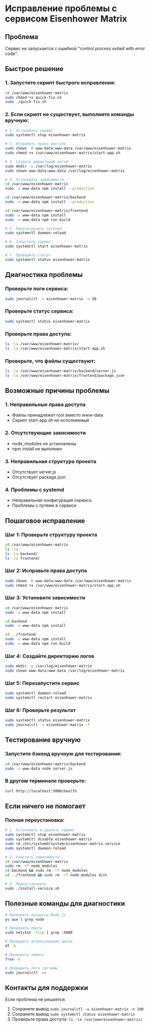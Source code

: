 # Исправление проблемы с сервисом Eisenhower Matrix

## Проблема

Сервис не запускается с ошибкой "control process exited with error code".

## Быстрое решение

### 1. Запустите скрипт быстрого исправления:

```bash
cd /var/www/eisenhower-matrix
sudo chmod +x quick-fix.sh
sudo ./quick-fix.sh
```

### 2. Если скрипт не существует, выполните команды вручную:

```bash
# 1. Остановить сервис
sudo systemctl stop eisenhower-matrix

# 2. Исправить права доступа
sudo chown -R www-data:www-data /var/www/eisenhower-matrix
sudo chmod +x /var/www/eisenhower-matrix/start-app.sh

# 3. Создать директорию логов
sudo mkdir -p /var/log/eisenhower-matrix
sudo chown www-data:www-data /var/log/eisenhower-matrix

# 4. Установить зависимости
cd /var/www/eisenhower-matrix
sudo -u www-data npm install --production

cd /var/www/eisenhower-matrix/backend
sudo -u www-data npm install --production

cd /var/www/eisenhower-matrix/frontend
sudo -u www-data npm install
sudo -u www-data npm run build

# 5. Перезагрузить systemd
sudo systemctl daemon-reload

# 6. Запустить сервис
sudo systemctl start eisenhower-matrix

# 7. Проверить статус
sudo systemctl status eisenhower-matrix
```

## Диагностика проблемы

### Проверьте логи сервиса:

```bash
sudo journalctl -u eisenhower-matrix -n 50
```

### Проверьте статус сервиса:

```bash
sudo systemctl status eisenhower-matrix
```

### Проверьте права доступа:

```bash
ls -la /var/www/eisenhower-matrix/
ls -la /var/www/eisenhower-matrix/start-app.sh
```

### Проверьте, что файлы существуют:

```bash
ls -la /var/www/eisenhower-matrix/backend/server.js
ls -la /var/www/eisenhower-matrix/frontend/package.json
```

## Возможные причины проблемы

### 1. Неправильные права доступа

-   Файлы принадлежат root вместо www-data
-   Скрипт start-app.sh не исполняемый

### 2. Отсутствующие зависимости

-   node_modules не установлены
-   npm install не выполнен

### 3. Неправильная структура проекта

-   Отсутствует server.js
-   Отсутствует package.json

### 4. Проблемы с systemd

-   Неправильная конфигурация сервиса
-   Проблемы с путями в сервисе

## Пошаговое исправление

### Шаг 1: Проверьте структуру проекта

```bash
cd /var/www/eisenhower-matrix
ls -la
ls -la backend/
ls -la frontend/
```

### Шаг 2: Исправьте права доступа

```bash
sudo chown -R www-data:www-data /var/www/eisenhower-matrix
sudo chmod +x /var/www/eisenhower-matrix/start-app.sh
```

### Шаг 3: Установите зависимости

```bash
cd /var/www/eisenhower-matrix
sudo -u www-data npm install

cd backend
sudo -u www-data npm install

cd ../frontend
sudo -u www-data npm install
sudo -u www-data npm run build
```

### Шаг 4: Создайте директорию логов

```bash
sudo mkdir -p /var/log/eisenhower-matrix
sudo chown www-data:www-data /var/log/eisenhower-matrix
```

### Шаг 5: Перезапустите сервис

```bash
sudo systemctl daemon-reload
sudo systemctl restart eisenhower-matrix
```

### Шаг 6: Проверьте результат

```bash
sudo systemctl status eisenhower-matrix
sudo journalctl -u eisenhower-matrix -f
```

## Тестирование вручную

### Запустите бэкенд вручную для тестирования:

```bash
cd /var/www/eisenhower-matrix/backend
sudo -u www-data node server.js
```

### В другом терминале проверьте:

```bash
curl http://localhost:5000/health
```

## Если ничего не помогает

### Полная переустановка:

```bash
# 1. Остановить и удалить сервис
sudo systemctl stop eisenhower-matrix
sudo systemctl disable eisenhower-matrix
sudo rm /etc/systemd/system/eisenhower-matrix.service
sudo systemctl daemon-reload

# 2. Очистить зависимости
cd /var/www/eisenhower-matrix
sudo rm -rf node_modules
cd backend && sudo rm -rf node_modules
cd ../frontend && sudo rm -rf node_modules dist

# 3. Переустановить
sudo ./install-service.sh
```

## Полезные команды для диагностики

```bash
# Проверить процессы Node.js
ps aux | grep node

# Проверить порты
sudo netstat -tlnp | grep :5000

# Проверить использование диска
df -h

# Проверить память
free -h

# Проверить логи системы
sudo journalctl -xe
```

## Контакты для поддержки

Если проблема не решается:

1. Сохраните вывод `sudo journalctl -u eisenhower-matrix -n 100`
2. Сохраните вывод `sudo systemctl status eisenhower-matrix`
3. Проверьте права доступа: `ls -la /var/www/eisenhower-matrix/`
